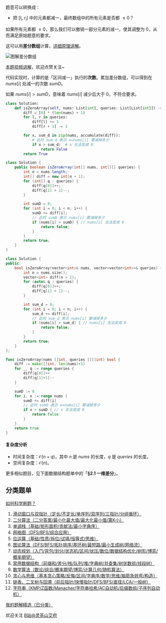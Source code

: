题意可以转换成：

- 把 $[l_i,r_i]$ 中的元素都减一，最终数组中的所有元素是否都 $\le 0$？

如果所有元素都 $\le 0$，那么我们可以撤销一部分元素的减一，使其调整为 $0$，从而满足原始题意的要求。

这可以用**差分数组**计算，[详细原理讲解](https://leetcode.cn/problems/car-pooling/solution/suan-fa-xiao-ke-tang-chai-fen-shu-zu-fu-9d4ra/)。

![图解差分数组](https://pic.leetcode.cn/1747885435-uDDcwT-lc1094-c.png)

[本题视频讲解](https://www.bilibili.com/video/BV1yiU6YnEfU/?t=8m17s)，欢迎点赞关注~

代码实现时，计算的是「区间减一」执行的**次数**。累加差分数组，可以得到在 $\textit{nums}[i]$ 处减一的次数 $\textit{sumD}$。

如果 $\textit{nums}[i] > \textit{sumD}$，意味着 $\textit{nums}[i]$ 减少后大于 $0$，不符合要求。

```py [sol-Python3]
class Solution:
    def isZeroArray(self, nums: List[int], queries: List[List[int]]) -> bool:
        diff = [0] * (len(nums) + 1)
        for l, r in queries:
            diff[l] += 1
            diff[r + 1] -= 1

        for x, sum_d in zip(nums, accumulate(diff)):
            # 此时 sum_d 表示 x=nums[i] 要减掉多少
            if x > sum_d:  # x 无法变成 0
                return False
        return True
```

```java [sol-Java]
class Solution {
    public boolean isZeroArray(int[] nums, int[][] queries) {
        int n = nums.length;
        int[] diff = new int[n + 1];
        for (int[] q : queries) {
            diff[q[0]]++;
            diff[q[1] + 1]--;
        }

        int sumD = 0;
        for (int i = 0; i < n; i++) {
            sumD += diff[i];
            // 此时 sumD 表示 nums[i] 要减掉多少
            if (nums[i] > sumD) { // nums[i] 无法变成 0
                return false;
            }
        }
        return true;
    }
}
```

```cpp [sol-C++]
class Solution {
public:
    bool isZeroArray(vector<int>& nums, vector<vector<int>>& queries) {
        int n = nums.size();
        vector<int> diff(n + 1);
        for (auto& q : queries) {
            diff[q[0]]++;
            diff[q[1] + 1]--;
        }

        int sum_d = 0;
        for (int i = 0; i < n; i++) {
            sum_d += diff[i];
            // 此时 sum_d 表示 nums[i] 要减掉多少
            if (nums[i] > sum_d) { // nums[i] 无法变成 0
                return false;
            }
        }
        return true;
    }
};
```

```go [sol-Go]
func isZeroArray(nums []int, queries [][]int) bool {
	diff := make([]int, len(nums)+1)
	for _, q := range queries {
		diff[q[0]]++
		diff[q[1]+1]--
	}

	sumD := 0
	for i, x := range nums {
		sumD += diff[i]
		// 此时 sumD 表示 x=nums[i] 要减掉多少
		if x > sumD { // x 无法变成 0
			return false
		}
	}
	return true
}
```

#### 复杂度分析

- 时间复杂度：$\mathcal{O}(n+q)$，其中 $n$ 是 $\textit{nums}$ 的长度，$q$ 是 $\textit{queries}$ 的长度。
- 空间复杂度：$\mathcal{O}(n)$。

更多相似题目，见下面数据结构题单中的「**§2.1 一维差分**」。

## 分类题单

[如何科学刷题？](https://leetcode.cn/circle/discuss/RvFUtj/)

1. [滑动窗口与双指针（定长/不定长/单序列/双序列/三指针/分组循环）](https://leetcode.cn/circle/discuss/0viNMK/)
2. [二分算法（二分答案/最小化最大值/最大化最小值/第K小）](https://leetcode.cn/circle/discuss/SqopEo/)
3. [单调栈（基础/矩形面积/贡献法/最小字典序）](https://leetcode.cn/circle/discuss/9oZFK9/)
4. [网格图（DFS/BFS/综合应用）](https://leetcode.cn/circle/discuss/YiXPXW/)
5. [位运算（基础/性质/拆位/试填/恒等式/思维）](https://leetcode.cn/circle/discuss/dHn9Vk/)
6. [图论算法（DFS/BFS/拓扑排序/基环树/最短路/最小生成树/网络流）](https://leetcode.cn/circle/discuss/01LUak/)
7. [动态规划（入门/背包/划分/状态机/区间/状压/数位/数据结构优化/树形/博弈/概率期望）](https://leetcode.cn/circle/discuss/tXLS3i/)
8. [常用数据结构（前缀和/差分/栈/队列/堆/字典树/并查集/树状数组/线段树）](https://leetcode.cn/circle/discuss/mOr1u6/)
9. [数学算法（数论/组合/概率期望/博弈/计算几何/随机算法）](https://leetcode.cn/circle/discuss/IYT3ss/)
10. [贪心与思维（基本贪心策略/反悔/区间/字典序/数学/思维/脑筋急转弯/构造）](https://leetcode.cn/circle/discuss/g6KTKL/)
11. [链表、二叉树与回溯（前后指针/快慢指针/DFS/BFS/直径/LCA/一般树）](https://leetcode.cn/circle/discuss/K0n2gO/)
12. [字符串（KMP/Z函数/Manacher/字符串哈希/AC自动机/后缀数组/子序列自动机）](https://leetcode.cn/circle/discuss/SJFwQI/)

[我的题解精选（已分类）](https://github.com/EndlessCheng/codeforces-go/blob/master/leetcode/SOLUTIONS.md)

欢迎关注 [B站@灵茶山艾府](https://space.bilibili.com/206214)
